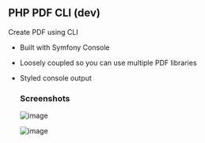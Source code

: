 ## PHP PDF CLI (dev)
Create PDF using CLI
- Built with Symfony Console
- Loosely coupled so you can use multiple PDF libraries
- Styled console output

  ### Screenshots
  ![image](https://github.com/michaelthedev/php-pdf-cli/assets/39175160/3a264ea8-3d6e-4f10-b22e-cf541e968c60)


  ![image](https://github.com/michaelthedev/php-pdf-cli/assets/39175160/b6b8d4ea-be70-4ed4-bd62-983342fee404)
